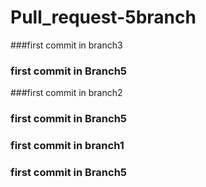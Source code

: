 # Pull_request-5branch




###first commit in branch3

### first commit in Branch5




###first commit in branch2

### first commit in Branch5
 

 





### first commit in branch1

### first commit in Branch5

 
 
